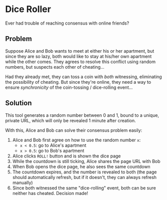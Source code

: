 # Dice Roller

Ever had trouble of reaching consensus with online friends?


## Problem

Suppose Alice and Bob wants to meet at either his or her apartment, but since
they are so lazy, both would like to stay at his/her own apartment while the
other comes. They agrees to resolve this conflict using random numbers, but
suspects each other of cheating...

Had they already met, they can toss a coin with _both_ witnessing, eliminating
the possibility of cheating. But since they're online, they need a way to ensure
_synchronicity_ of the coin-tossing / dice-rolling event...


## Solution

This tool generates a random number between 0 and 1, bound to a unique, private
URL, which will only be revealed 1 minute after creation.

With this, Alice and Bob can solve their consensus problem easily:

1.  Alice and Bob first agree on how to use the random number `x`:
    *   `x < 0.5`: go to Alice's apartment
    *   `x > 0.5`: go to Bob's apartment
2.  Alice clicks `ROLL!` button and is shown the dice page
3.  While the countdown is still ticking, Alice shares the page URL with Bob
4.  When Bob opens the dice page, he also sees the same countdown
5.  The countdown expires, and the number is revealed to both (the page should
    automatically refresh, but if it doesn't, they can always refresh manually)
6.  Since both witnessed the same "dice-rolling" event, both can be sure neither
    has cheated. Decision made!

